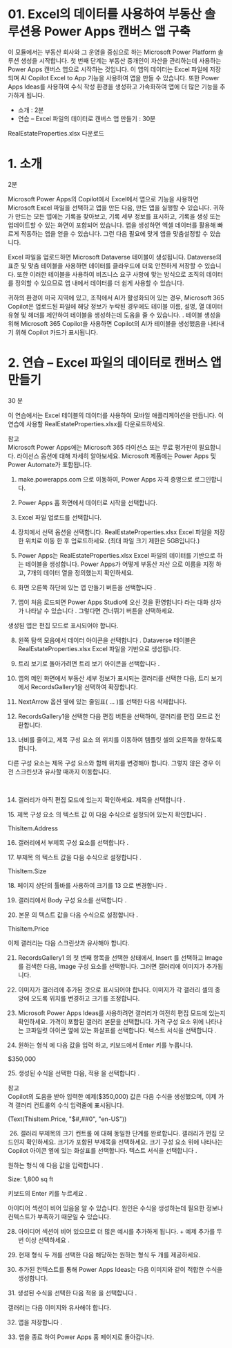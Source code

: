 # 01. Excel의 데이터를 사용하여 부동산 솔루션용 Power Apps 캔버스 앱 구축

이 모듈에서는 부동산 회사와 그 운영을 중심으로 하는 Microsoft Power Platform 솔루션 생성을 시작합니다. 첫 번째 단계는 부동산 중개인이 자산을 관리하는데 사용하는 Power Apps 캔버스 앱으로 시작하는 것입니다. 이 앱의 데이터는 Excel 파일에 저장되며 AI Copilot Excel to App 기능을 사용하여 앱을 만들 수 있습니다. 또한 Power Apps Ideas를 사용하여 수식 작성 환경을 생성하고 가속화하여 앱에 더 많은 기능을 추가하게 됩니다.

- 소개 : 2분
- 연습 – Excel 파일의 데이터로 캔버스 앱 만들기 : 30분

RealEstateProperties.xlsx 다운로드


# 1. 소개
2분

Microsoft Power Apps의 Copilot에서 Excel에서 앱으로 기능을 사용하면 Microsoft Excel 파일을 선택하고 앱을 만든 다음, 만든 앱을 실행할 수 있습니다. 귀하가 만드는 모든 앱에는 기록을 찾아보고, 기록 세부 정보를 표시하고, 기록을 생성 또는 업데이트할 수 있는 화면이 포함되어 있습니다. 앱을 생성하면 엑셀 데이터를 활용해 빠르게 작동하는 앱을 얻을 수 있습니다. 그런 다음 필요에 맞게 앱을 맞춤설정할 수 있습니다.

Excel 파일을 업로드하면 Microsoft Dataverse 테이블이 생성됩니다. Dataverse의 표준 및 맞춤 테이블을 사용하면 데이터를 클라우드에 더욱 안전하게 저장할 수 있습니다. 또한 이러한 테이블을 사용하여 비즈니스 요구 사항에 맞는 방식으로 조직의 데이터를 정의할 수 있으므로 앱 내에서 데이터를 더 쉽게 사용할 수 있습니다.

귀하의 환경이 미국 지역에 있고, 조직에서 AI가 활성화되어 있는 경우, Microsoft 365 Copilot은 업로드된 파일에 해당 정보가 누락된 경우에도 테이블 이름, 설명, 열 데이터 유형 및 헤더를 제안하여 테이블을 생성하는데 도움을 줄 수 있습니다. . 테이블 생성을 위해 Microsoft 365 Copilot을 사용하면 Copilot의 AI가 테이블을 생성했음을 나타내기 위해 Copilot 카드가 표시됩니다.

# 2. 연습 – Excel 파일의 데이터로 캔버스 앱 만들기
30 분

이 연습에서는 Excel 테이블의 데이터를 사용하여 모바일 애플리케이션을 만듭니다. 이 연습에 사용할 RealEstateProperties.xlsx를 다운로드하세요.


참고   
Microsoft Power Apps에는 Microsoft 365 라이선스 또는 무료 평가판이 필요합니다. 라이선스 옵션에 대해 자세히 알아보세요. Microsoft 제품에는 Power Apps 및 Power Automate가 포함됩니다.

1. make.powerapps.com 으로 이동하여, Power Apps 자격 증명으로 로그인합니다.

2. Power Apps 홈 화면에서 데이터로 시작을 선택합니다.

3. Excel 파일 업로드를 선택합니다.

4. 장치에서 선택 옵션을 선택합니다. RealEstateProperties.xlsx Excel 파일을 저장한 위치로 이동 한 후 업로드하세요. (최대 파일 크기 제한은 5GB입니다.)

5. Power Apps는 RealEstateProperties.xlsx Excel 파일의 데이터를 기반으로 하는 테이블을 생성합니다. Power Apps가 어떻게 부동산 자산 으로 이름을 지정 하고, 7개의 데이터 열을 정의했는지 확인하세요.

6. 화면 오른쪽 하단에 있는 앱 만들기 버튼을 선택합니다 .

7. 앱이 처음 로드되면 Power Apps Studio에 오신 것을 환영합니다 라는 대화 상자가 나타날 수 있습니다 . 그렇다면 건너뛰기 버튼을 선택하세요.

​생성된 앱은 편집 모드로 표시되어야 합니다.

8. 왼쪽 탐색 모음에서 데이터 아이콘을 선택합니다 . Dataverse 테이블은 RealEstateProperties.xlsx Excel 파일을 기반으로 생성됩니다.

9. 트리 보기로 돌아가려면 트리 보기 아이콘을 선택합니다 .

10. 앱의 메인 화면에서 부동산 세부 정보가 표시되는 갤러리를 선택한 다음, 트리 보기에서 RecordsGallery1을 선택하여 확장합니다.

11. NextArrow 옵션 옆에 있는 줄임표( ... )를 선택한 다음 삭제합니다.

12. RecordsGallery1을 선택한 다음 편집 버튼을 선택하여, 갤러리를 편집 모드로 전환합니다.

13. 너비를 줄이고, 제목 구성 요소 의 위치를 이동하여 템플릿 셀의 오른쪽을 향하도록 합니다.

다른 구성 요소는 제목 구성 요소와 함께 위치를 변경해야 합니다. 그렇지 않은 경우 이전 스크린샷과 유사할 때까지 이동합니다.

​

14. 갤러리가 아직 편집 모드에 있는지 확인하세요. 제목을 선택합니다 .

​15. 제목 구성 요소 의 텍스트 값 이 다음 수식으로 설정되어 있는지 확인합니다 .

​ThisItem.Address


16. 갤러리에서 부제목 구성 요소를 선택합니다 .

​17. 부제목 의 텍스트 값을 다음 수식으로 설정합니다 .

​ThisItem.Size

​18. 페이지 상단의 툴바를 사용하여 크기를 13 으로 변경합니다 .

19. 갤러리에서 Body 구성 요소를 선택합니다 .

​20. 본문 의 텍스트 값을 다음 수식으로 설정합니다 .

​ThisItem.Price

이제 갤러리는 다음 스크린샷과 유사해야 합니다.

21. RecordsGallery1 의 첫 번째 항목을 선택한 상태에서, Insert 를 선택하고 Image 를 검색한 다음, Image 구성 요소를 선택합니다. 그러면 갤러리에 이미지가 추가됩니다.

22. 이미지가 갤러리에 추가된 것으로 표시되어야 합니다. 이미지가 각 갤러리 셀의 중앙에 오도록 위치를 변경하고 크기를 조정합니다.

23. Microsoft Power Apps Ideas를 사용하려면 갤러리가 여전히 편집 모드에 있는지 확인하세요. 가격이 포함된 갤러리 본문을 선택합니다. 가격 구성 요소 위에 나타나는 코파일럿 아이콘 옆에 있는 화살표를 선택합니다. 텍스트 서식을 선택합니다 .

24. 원하는 형식 에 다음 값을 입력 하고, 키보드에서 Enter 키를 누릅니다.

​$350,000

​25. 생성된 수식을 선택한 다음, 적용 을 선택합니다 .

​참고   
Copilot의 도움을 받아 입력한 예제($350,000) 값은 다음 수식을 생성했으며, 이제 가격 갤러리 컨트롤의 수식 입력줄에 표시됩니다.

​(Text(ThisItem.Price, "$#,##0", "en-US"))

​
26. 갤러리 부제목의 크기 컨트롤 에 대해 동일한 단계를 완료합니다. 갤러리가 편집 모드인지 확인하세요. 크기가 포함된 부제목을 선택하세요. 크기 구성 요소 위에 나타나는 Copilot 아이콘 옆에 있는 화살표를 선택합니다. 텍스트 서식을 선택합니다 .

원하는 형식 에 다음 값을 입력합니다 .

Size: 1,800 sq ft

키보드의 Enter 키를 누르세요 .

아이디어 섹션이 비어 있음을 알 수 있습니다. 원인은 수식을 생성하는데 필요한 정보나 컨텍스트가 부족하기 때문일 수 있습니다.

28. 아이디어 섹션이 비어 있으므로 더 많은 예시를 추가하게 됩니다. + 예제 추가를 두 번 이상 선택하세요 .

​29. 현재 형식 두 개를 선택한 다음 해당하는 원하는 형식 두 개를 제공하세요.

30. 추가된 컨텍스트를 통해 Power Apps Ideas는 다음 이미지와 같이 적합한 수식을 생성합니다.

​31. 생성된 수식을 선택한 다음 적용 을 선택합니다 .

갤러리는 다음 이미지와 유사해야 합니다.

32. 앱을 저장합니다 .

​33. 앱을 종료 하여 Power Apps 홈 페이지로 돌아갑니다.
